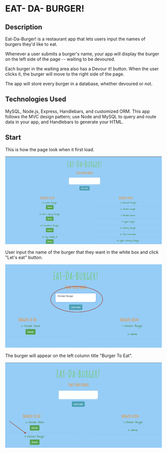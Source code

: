 # EAT- DA- BURGER!

## Description 
Eat-Da-Burger! is a restaurant app that lets users input the names of burgers they'd like to eat.

Whenever a user submits a burger's name, your app will display the burger on the left side of the page -- waiting to be devoured.

Each burger in the waiting area also has a Devour it! button. When the user clicks it, the burger will move to the right side of the page.

The app will store every burger in a database, whether devoured or not.

## Technologies Used 
MySQL, Node.js, Express, Handlebars, and customized ORM.
This app follows the MVC design pattern; use Node and MySQL to query and route data in your app, and Handlebars to generate your HTML.

## Start 
This is how the page look when it first load. 

<img src="public/assets/demo/burgerApp.png">

User input the name of the burger that they want in the white box and click "Let's eat" button. 

<img src="public/assets/demo/BurgerOrder.png">

The burger will appear on the left column title "Burger To Eat".

<img src="public/assets/demo/ThisBurger.png">


